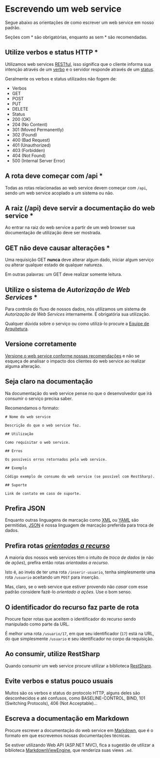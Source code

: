 # Escrevendo um web service

Segue abaixo as orientações de como escrever um web service em nosso padrão.

Seções com \* são obrigatórias, enquanto as sem \* são recomendadas.

## Utilize verbos e status HTTP \*

Utilizamos web services [RESTful][rest], isso significa que o cliente informa sua intenção através de um [verbo][verbos] e o servidor responde através de um [status][status].

[rest]:   https://pt.wikipedia.org/wiki/REST
[verbos]: https://pt.wikipedia.org/wiki/Hypertext_Transfer_Protocol#M.C3.A9todos
[status]: https://pt.wikipedia.org/wiki/Hypertext_Transfer_Protocol#C.C3.B3digos_de_retorno

Geralmente os verbos e status utilizados não fogem de:

* Verbos
 * GET
 * POST
 * PUT
 * DELETE
* Status
 * 200 (OK)
 * 204 (No Content)
 * 301 (Moved Permanently)
 * 302 (Found)
 * 400 (Bad Request)
 * 401 (Unauthorized)
 * 403 (Forbidden)
 * 404 (Not Found)
 * 500 (Internal Server Error)

## A rota deve começar com /api \*

Todas as rotas relacionadas ao web service devem começar com `/api`, sendo um web service acoplado a um sistema ou não.

## A raiz (/api) deve servir a documentação do web service \*

Ao entrar na raiz do web service a partir de um web browser sua documentação de utilização deve ser mostrada.

## GET não deve causar alterações \*

Uma requisição GET **nunca** deve alterar algum dado, iniciar algum serviço ou alterar qualquer estado de qualquer natureza.

Em outras palavras: um GET deve realizar somente leitura.

## Utilize o sistema de *Autorização de Web Services* \*

Para controle do fluxo de nossos dados, nós utilizamos um sistema de *Autorização de Web Services* internamente.
É obrigatória sua utilização.

Qualquer dúvida sobre o serviço ou como utilizá-lo procure a [Equipe de Arquitetura][arquitetura].

[arquitetura]: mailto:AeC-SistemasArquitetura@aec.com.br

## Versione corretamente

[Versione o web service conforme nossas recomendações][versionamento] e não se esqueça de analisar o impacto dos clientes do web service ao realizar alguma alteração.

[versionamento]: https://github.com/aec-desenvolvimento/doc/tree/master/Versionamento

## Seja claro na documentação

Na documentação do web service pense no que o desenvolvedor que irá consumir o serviço precisa saber.

Recomendamos o formato:

```
# Nome do web service

Descrição do que o web service faz.

## Utilização

Como requisitar o web service.

## Erros

Os possíveis erros retornados pelo web service.

## Exemplo

Código exemplo de consumo do web service (se possível com RestSharp).

## Suporte

Link de contato em caso de suporte.
```

## Prefira JSON

Enquanto outras linguagens de marcação como [XML][xml] ou [YAML][yaml] são permitidas, [JSON][json] é nossa linguagem de marcação preferida para troca de dados.

[xml]:  https://pt.wikipedia.org/wiki/XML
[yaml]: https://pt.wikipedia.org/wiki/YAML
[json]: https://pt.wikipedia.org/wiki/JSON

## Prefira rotas [*orientadas a recurso*][roa]

A maioria dos nossos web services têm o intuito de *troca de dados* (e não de *ações*), prefira então rotas *orientadas a recurso*.

Isto é, ao invés de ter uma rota `/inserir-usuario`, tenha simplesmente uma rota `/usuario` aceitando um `POST` para inserção.

Mas, claro, se o web service que estiver provendo não *casar* com esse padrão considere fazê-lo *orientado a ações*.
Use o bom senso. 

[roa]: https://en.wikipedia.org/wiki/Resource-oriented_architecture

## O identificador do recurso faz parte de rota

Procure fazer rotas que aceitem o identificador do recurso sendo manipulado como parte da URL.

É melhor uma rota `/usuario/17`, em que seu identificador (`17`) está na URL, do que simplesmente `/usuario` e seu identificador no corpo da requisição.

## Ao consumir, utilize RestSharp

Quando consumir um web service procure utilizar a biblioteca [RestSharp][restsharp].

[restsharp]: http://restsharp.org

## Evite verbos e status pouco usuais

Muitos são os verbos e status do protocolo HTTP, alguns deles são desconhecidos e até confusos, como BASELINE-CONTROL, BIND, 101 (Switching Protocols), 406 (Not Acceptable)...

## Escreva a documentação em Markdown

Procure escrever a documentação do web service em [Markdown][md], que é o formato em que escrevemos nossas documentações técnicas.

Se estiver utilizando Web API (ASP.NET MVC), fica a sugestão de utilizar a biblioteca [MarkdownViewEngine][viewengine], que renderiza suas views `.md`.

[md]:         https://github.com/aec-desenvolvimento/doc/tree/master/Markdown
[viewengine]: https://github.com/tallesl/MarkdownViewEngine
